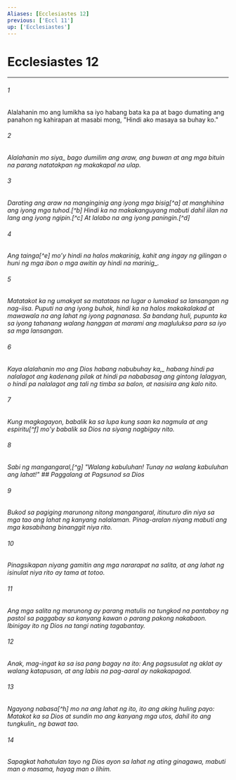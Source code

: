 ```yaml
---
Aliases: [Ecclesiastes 12]
previous: ['Eccl 11']
up: ['Ecclesiastes']
---
```

# Ecclesiastes 12

***






















###### 1 










Alalahanin mo ang lumikha sa iyo habang bata ka pa at bago dumating ang panahon ng kahirapan at masabi mong, "Hindi ako masaya sa buhay ko." 





















###### 2 










<i class="trans-change">Alalahanin mo siya_ bago dumilim ang araw, ang buwan at ang mga bituin na parang natatakpan ng makakapal na ulap. 





















###### 3 










Darating ang araw na manginginig ang iyong mga bisig[^a] at manghihina ang iyong mga tuhod.[^b] Hindi ka na makakanguyang mabuti dahil iilan na lang ang iyong ngipin.[^c] At lalabo na ang iyong paningin.[^d] 





















###### 4 










Ang tainga[^e] moʼy hindi na halos makarinig, kahit ang ingay ng gilingan o huni ng mga ibon o mga awitin <i class="trans-change">ay hindi na marinig_. 





















###### 5 










Matatakot ka ng umakyat sa matataas na lugar o lumakad sa lansangan ng nag-iisa. Puputi na ang iyong buhok, hindi ka na halos makakalakad at mawawala na ang lahat ng iyong pagnanasa. Sa bandang huli, pupunta ka sa iyong tahanang walang hanggan at marami ang magluluksa para sa iyo sa mga lansangan. 





















###### 6 










<i class="trans-change">Kaya alalahanin mo ang Dios habang nabubuhay ka,_ habang hindi pa nalalagot ang kadenang pilak at hindi pa nababasag ang gintong lalagyan, o hindi pa nalalagot ang tali ng timba sa balon, at nasisira ang kalo nito. 





















###### 7 










Kung magkagayon, babalik ka sa lupa kung saan ka nagmula at ang espiritu[^f] moʼy babalik sa Dios na siyang nagbigay nito. 





















###### 8 










Sabi ng mangangaral,[^g] "Walang kabuluhan! Tunay na walang kabuluhan ang lahat!" ## Paggalang at Pagsunod sa Dios 





















###### 9 










Bukod sa pagiging marunong nitong mangangaral, itinuturo din niya sa mga tao ang lahat ng kanyang nalalaman. Pinag-aralan niyang mabuti ang mga kasabihang binanggit niya rito. 





















###### 10 










Pinagsikapan niyang gamitin ang mga nararapat na salita, at ang lahat ng isinulat niya rito ay tama at totoo. 





















###### 11 










Ang mga salita ng marunong ay parang matulis na tungkod na pantaboy ng pastol sa paggabay sa kanyang kawan o parang pakong nakabaon. Ibinigay ito ng Dios na tangi nating tagabantay. 





















###### 12 










Anak, mag-ingat ka sa isa pang bagay na ito: Ang pagsusulat ng aklat ay walang katapusan, at ang labis na pag-aaral ay nakakapagod. 





















###### 13 










Ngayong nabasa[^h] mo na ang lahat ng ito, ito ang aking huling payo: Matakot ka sa Dios at sundin mo ang kanyang mga utos, dahil ito ang <i class="trans-change">tungkulin_ ng bawat tao. 





















###### 14 










Sapagkat hahatulan tayo ng Dios ayon sa lahat ng ating ginagawa, mabuti man o masama, hayag man o lihim.
